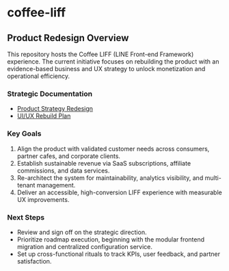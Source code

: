 # coffee-liff

## Product Redesign Overview
This repository hosts the Coffee LIFF (LINE Front-end Framework) experience. The current initiative focuses on rebuilding the product with an evidence-based business and UX strategy to unlock monetization and operational efficiency.

### Strategic Documentation
- [Product Strategy Redesign](docs/product_strategy.md)
- [UI/UX Rebuild Plan](docs/ui_ux_overhaul.md)

### Key Goals
1. Align the product with validated customer needs across consumers, partner cafes, and corporate clients.
2. Establish sustainable revenue via SaaS subscriptions, affiliate commissions, and data services.
3. Re-architect the system for maintainability, analytics visibility, and multi-tenant management.
4. Deliver an accessible, high-conversion LIFF experience with measurable UX improvements.

### Next Steps
- Review and sign off on the strategic direction.
- Prioritize roadmap execution, beginning with the modular frontend migration and centralized configuration service.
- Set up cross-functional rituals to track KPIs, user feedback, and partner satisfaction.

